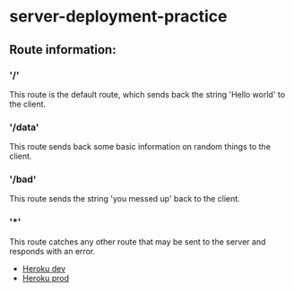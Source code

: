 # server-deployment-practice

## Route information:

### '/'

This route is the default route, which sends back the string 'Hello world' to the client.

### '/data'

This route sends back some basic information on random things to the client.

### '/bad'

This route sends the string 'you messed up' back to the client.

### '*'

This route catches any other route that may be sent to the server and responds with an error.

- [Heroku dev](https://keian-server-deploy-dev.herokuapp.com/)
- [Heroku prod](https://keian-server-deploy-prod.herokuapp.com/)